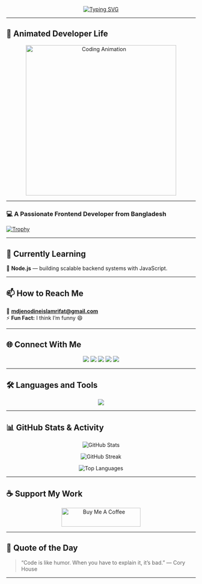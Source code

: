 <!-- PROFILE README FOR MD. JENODINE ISLAM RIFAT -->

<!-- Typing Animation Header -->
<p align="center">
  <a href="https://git.io/typing-svg">
    <img src="https://readme-typing-svg.herokuapp.com?font=Fira+Code&duration=3000&pause=500&color=00F700&center=true&vCenter=true&width=435&lines=Hi+👋,+I'm+MD.+JENODINE+ISLAM+RIFAT;Frontend+Developer+from+Bangladesh;Always+learning+new+things!" alt="Typing SVG" />
  </a>
</p>

---

## 🎨 Animated Developer Life  



<p align="center">
  <img src="https://media.giphy.com/media/qgQUggAC3Pfv687qPC/giphy.gif" width="400" alt="Coding Animation">
</p>


---
### 💻 A Passionate Frontend Developer from Bangladesh  

[![Trophy](https://github-profile-trophy.vercel.app/?username=jenodinerifat59&theme=onedark&no-frame=true&row=1&column=3&hide=ISSUES,FOLLOWERS,STARS)](https://github.com/ryo-ma/github-profile-trophy)

---

## 🌱 Currently Learning  
🚀 **Node.js** — building scalable backend systems with JavaScript.  

---

## 📫 How to Reach Me  
📧 **mdjenodineislamrifat@gmail.com**  
⚡ **Fun Fact:** I think I’m funny 😄  

---

## 🌐 Connect With Me  

<p align="center">
  <a href="https://twitter.com/jenodine_r93990" target="_blank"><img src="https://skillicons.dev/icons?i=twitter" /></a>
  <a href="https://www.facebook.com/jenodine.rifat" target="_blank"><img src="https://skillicons.dev/icons?i=facebook" /></a>
  <a href="https://www.instagram.com/jenodinerifat/" target="_blank"><img src="https://skillicons.dev/icons?i=instagram" /></a>
  <a href="https://www.youtube.com/@rifatjrmusic" target="_blank"><img src="https://skillicons.dev/icons?i=youtube" /></a>
  <a href="https://discord.gg/1421181223455428615" target="_blank"><img src="https://skillicons.dev/icons?i=discord" /></a>
</p>

---

## 🛠️ Languages and Tools  

<p align="center">
  <img src="https://skillicons.dev/icons?i=html,css,js,react,nodejs,tailwind,bootstrap,python,java,git,figma" />
</p>

---

## 📊 GitHub Stats & Activity  

<p align="center">
  <img src="https://github-readme-stats.vercel.app/api?username=jenodinerifat59&show_icons=true&theme=tokyonight" alt="GitHub Stats" />
</p>
<p align="center">
  <img src="https://github-readme-streak-stats.herokuapp.com/?user=jenodinerifat59&theme=tokyonight" alt="GitHub Streak" />
</p>
<p align="center">
  <img src="https://github-readme-stats.vercel.app/api/top-langs/?username=jenodinerifat59&layout=compact&theme=tokyonight" alt="Top Languages" />
</p>

---


## ☕ Support My Work  

<p align="center">
  <a href="https://www.buymeacoffee.com/jenodinerifat">
    <img src="https://cdn.buymeacoffee.com/buttons/v2/default-yellow.png" height="50" width="210" alt="Buy Me A Coffee" />
  </a>
</p>

---

## 💬 Quote of the Day  
> “Code is like humor. When you have to explain it, it’s bad.” — Cory House  

---

<!-- END OF README -->
